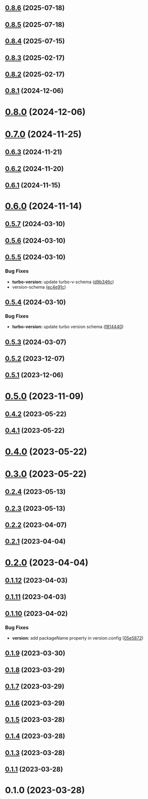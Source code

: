 ## [0.8.6](https://github.com/jucian0/turbo-version/compare/v0.8.5...v0.8.6) (2025-07-18)



## [0.8.5](https://github.com/jucian0/turbo-version/compare/v0.8.4...v0.8.5) (2025-07-18)



## [0.8.4](https://github.com/jucian0/turbo-version/compare/v0.8.3...v0.8.4) (2025-07-15)



## [0.8.3](https://github.com/jucian0/turbo-version/compare/v0.8.2...v0.8.3) (2025-02-17)



## [0.8.2](https://github.com/jucian0/turbo-version/compare/v0.8.1...v0.8.2) (2025-02-17)



## [0.8.1](https://github.com/jucian0/turbo-version/compare/v0.8.0...v0.8.1) (2024-12-06)



# [0.8.0](https://github.com/jucian0/turbo-version/compare/v0.7.0...v0.8.0) (2024-12-06)



# [0.7.0](https://github.com/jucian0/turbo-version/compare/v0.6.3...v0.7.0) (2024-11-25)



## [0.6.3](https://github.com/jucian0/turbo-version/compare/v0.6.2...v0.6.3) (2024-11-21)



## [0.6.2](https://github.com/jucian0/turbo-version/compare/v0.6.1...v0.6.2) (2024-11-20)



## [0.6.1](https://github.com/jucian0/turbo-version/compare/v0.6.0...v0.6.1) (2024-11-15)



# [0.6.0](https://github.com/jucian0/turbo-version/compare/v0.5.7...v0.6.0) (2024-11-14)



## [0.5.7](https://github.com/jucian0/turbo-version/compare/v0.5.6...v0.5.7) (2024-03-10)



## [0.5.6](https://github.com/jucian0/turbo-version/compare/v0.5.5...v0.5.6) (2024-03-10)



## [0.5.5](https://github.com/jucian0/turbo-version/compare/v0.5.4...v0.5.5) (2024-03-10)


### Bug Fixes

* **turbo-version:** update turbo-v-schema ([d9b346c](https://github.com/jucian0/turbo-version/commit/d9b346c185ccc36a2be3f7ada314dcea3202c804))
* version-schema ([ec4e91c](https://github.com/jucian0/turbo-version/commit/ec4e91c885a869967e4170468704128eff244803))



## [0.5.4](https://github.com/jucian0/turbo-version/compare/v0.5.3...v0.5.4) (2024-03-10)


### Bug Fixes

* **turbo-version:** update turbo version schema ([f814440](https://github.com/jucian0/turbo-version/commit/f814440b1e1aeb745c81b7c7d82f245b40c780db))



## [0.5.3](https://github.com/jucian0/turbo-version/compare/v0.5.2...v0.5.3) (2024-03-07)



## [0.5.2](https://github.com/jucian0/turbo-version/compare/v0.5.1...v0.5.2) (2023-12-07)



## [0.5.1](https://github.com/jucian0/turbo-version/compare/v0.5.0...v0.5.1) (2023-12-06)



# [0.5.0](https://github.com/jucian0/turbo-version/compare/v0.4.2...v0.5.0) (2023-11-09)



## [0.4.2](https://github.com/jucian0/turbo-version/compare/v0.4.1...v0.4.2) (2023-05-22)



## [0.4.1](https://github.com/jucian0/turbo-version/compare/v0.4.0...v0.4.1) (2023-05-22)



# [0.4.0](https://github.com/jucian0/turbo-version/compare/v0.3.0...v0.4.0) (2023-05-22)



# [0.3.0](https://github.com/jucian0/turbo-version/compare/v0.2.4...v0.3.0) (2023-05-22)



## [0.2.4](https://github.com/jucian0/turbo-version/compare/v0.2.3...v0.2.4) (2023-05-13)



## [0.2.3](https://github.com/jucian0/turbo-version/compare/v0.2.2...v0.2.3) (2023-05-13)



## [0.2.2](https://github.com/jucian0/turbo-version/compare/v0.2.1...v0.2.2) (2023-04-07)



## [0.2.1](https://github.com/jucian0/turbo-version/compare/v0.2.0...v0.2.1) (2023-04-04)



# [0.2.0](https://github.com/jucian0/turbo-version/compare/v0.1.12...v0.2.0) (2023-04-04)



## [0.1.12](https://github.com/jucian0/turbo-version/compare/v0.1.11...v0.1.12) (2023-04-03)



## [0.1.11](https://github.com/jucian0/turbo-version/compare/v0.1.10...v0.1.11) (2023-04-03)



## [0.1.10](https://github.com/jucian0/turbo-version/compare/v0.1.9...v0.1.10) (2023-04-02)


### Bug Fixes

* **version:** add packageName property in version.config ([05e5872](https://github.com/jucian0/turbo-version/commit/05e58727e50773474e647724aaa6001b5eef2477))



## [0.1.9](https://github.com/jucian0/turbo-version/compare/v0.1.8...v0.1.9) (2023-03-30)



## [0.1.8](https://github.com/jucian0/turbo-version/compare/v0.1.7...v0.1.8) (2023-03-29)



## [0.1.7](https://github.com/jucian0/turbo-version/compare/v0.1.6...v0.1.7) (2023-03-29)



## [0.1.6](https://github.com/jucian0/turbo-version/compare/v0.1.5...v0.1.6) (2023-03-29)



## [0.1.5](https://github.com/jucian0/turbo-version/compare/v0.1.4...v0.1.5) (2023-03-28)



## [0.1.4](https://github.com/jucian0/turbo-version/compare/v0.1.3...v0.1.4) (2023-03-28)



## [0.1.3](https://github.com/jucian0/turbo-version/compare/v0.1.2...v0.1.3) (2023-03-28)



## [0.1.1](https://github.com/jucian0/turbo-version/compare/v0.1.0...v0.1.1) (2023-03-28)



# 0.1.0 (2023-03-28)



